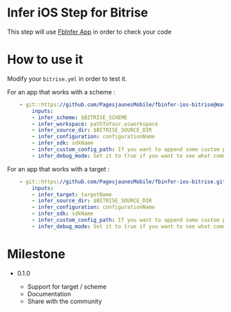 # Infer iOS Step for Bitrise

This step will use [FbInfer App](http://fbinfer.com) in order to check your code

# How to use it

Modify your `bitrise.yml` in order to test it.

For an app that works with a scheme :

```yaml
    - git::https://github.com/PagesjaunesMobile/fbinfer-ios-bitrise@master:
        inputs:
        - infer_scheme: $BITRISE_SCHEME
        - infer_workspace: pathToYour.xcworkspace
        - infer_source_dir: $BITRISE_SOURCE_DIR
        - infer_configuration: configurationName
        - infer_sdk: sdkName
        - infer_custom_config_path: If you want to append some custom param to Infer
        - infer_debug_mode: Set it to true if you want to see what command are send to the system
```

For an app that works with a target :

```yaml
    - git::https://github.com/PagesjaunesMobile/fbinfer-ios-bitrise.git@master:
        inputs:
        - infer_target: targetName
        - infer_source_dir: $BITRISE_SOURCE_DIR
        - infer_configuration: configurationName
        - infer_sdk: sdkName
        - infer_custom_config_path: If you want to append some custom param to Infer
        - infer_debug_mode: Set it to true if you want to see what command are send to the system
```

# Milestone

* 0.1.0

  * Support for target / scheme
  * Documentation
  * Share with the community
